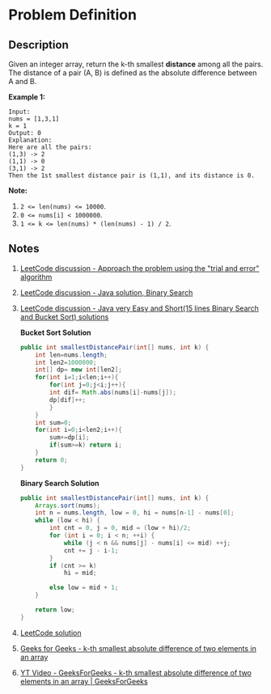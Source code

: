 # Problem Definition

## Description

Given an integer array, return the k-th smallest **distance** among all the pairs. The distance of a pair (A, B) is defined as the absolute difference between A and B.

**Example 1:**

```text
Input:
nums = [1,3,1]
k = 1
Output: 0
Explanation:
Here are all the pairs:
(1,3) -> 2
(1,1) -> 0
(3,1) -> 2
Then the 1st smallest distance pair is (1,1), and its distance is 0.
```

**Note:**

1. `2 <= len(nums) <= 10000`.
2. `0 <= nums[i] < 1000000`.
3. `1 <= k <= len(nums) * (len(nums) - 1) / 2`.

## Notes

1. [LeetCode discussion - Approach the problem using the "trial and error" algorithm](https://leetcode.com/explore/interview/card/google/63/sorting-and-searching-4/439/discuss/109082/Approach-the-problem-using-the-"trial-and-error"-algorithm)
1. [LeetCode discussion - Java solution, Binary Search](https://leetcode.com/explore/interview/card/google/63/sorting-and-searching-4/439/discuss/109075/Java-solution-Binary-Search)
1. [LeetCode discussion - Java very Easy and Short(15 lines Binary Search and Bucket Sort) solutions](https://leetcode.com/explore/interview/card/google/63/sorting-and-searching-4/439/discuss/109094/Java-very-Easy-and-Short(15-lines-Binary-Search-and-Bucket-Sort)-solutions)

    **Bucket Sort Solution**

    ```java
    public int smallestDistancePair(int[] nums, int k) {
        int len=nums.length;
        int len2=1000000;
        int[] dp= new int[len2];
        for(int i=1;i<len;i++){
            for(int j=0;j<i;j++){
            int dif= Math.abs(nums[i]-nums[j]);
            dp[dif]++;
            }
        }
        int sum=0;
        for(int i=0;i<len2;i++){
            sum+=dp[i];
            if(sum>=k) return i;
        }
        return 0;
    }
    ```

    **Binary Search Solution**

    ```java
    public int smallestDistancePair(int[] nums, int k) {
        Arrays.sort(nums);
        int n = nums.length, low = 0, hi = nums[n-1] - nums[0];
        while (low < hi) {
            int cnt = 0, j = 0, mid = (low + hi)/2;
            for (int i = 0; i < n; ++i) {
                while (j < n && nums[j] - nums[i] <= mid) ++j;
                cnt += j - i-1;
            }
            if (cnt >= k)
                hi = mid;

            else low = mid + 1;
        }

        return low;
    }
    ```

1. [LeetCode solution](https://leetcode.com/problems/find-k-th-smallest-pair-distance/solution/)
1. [Geeks for Geeks - k-th smallest absolute difference of two elements in an array](https://www.geeksforgeeks.org/k-th-smallest-absolute-difference-two-elements-array/)
1. [YT Video - GeeksForGeeks - k-th smallest absolute difference of two elements in an array | GeeksForGeeks](https://www.youtube.com/watch?v=ZXpYPeRE66E)